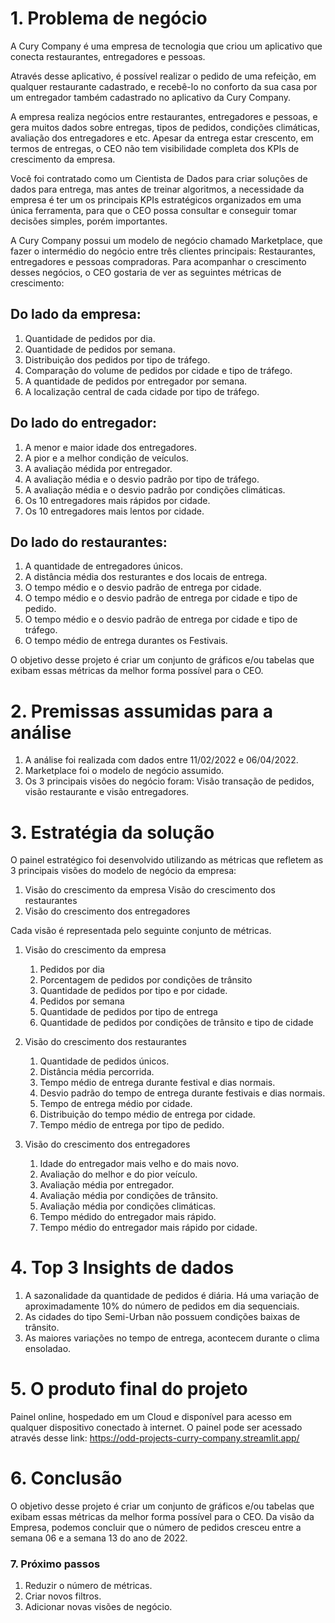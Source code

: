# 1. Problema de negócio
A Cury Company é uma empresa de tecnologia que criou um aplicativo
que conecta restaurantes, entregadores e pessoas.

Através desse aplicativo, é possível realizar o pedido de uma refeição, em
qualquer restaurante cadastrado, e recebê-lo no conforto da sua casa por
um entregador também cadastrado no aplicativo da Cury Company.

A empresa realiza negócios entre restaurantes, entregadores e pessoas,
e gera muitos dados sobre entregas, tipos de pedidos, condições
climáticas, avaliação dos entregadores e etc. Apesar da entrega estar
crescento, em termos de entregas, o CEO não tem visibilidade completa
dos KPIs de crescimento da empresa.

Você foi contratado como um Cientista de Dados para criar soluções de
dados para entrega, mas antes de treinar algoritmos, a necessidade da
empresa é ter um os principais KPIs estratégicos organizados em uma
única ferramenta, para que o CEO possa consultar e conseguir tomar
decisões simples, porém importantes.

A Cury Company possui um modelo de negócio chamado Marketplace,
que fazer o intermédio do negócio entre três clientes principais:
Restaurantes, entregadores e pessoas compradoras. Para acompanhar o
crescimento desses negócios, o CEO gostaria de ver as seguintes
métricas de crescimento:

## Do lado da empresa:

1. Quantidade de pedidos por dia.
2. Quantidade de pedidos por semana.
3. Distribuição dos pedidos por tipo de tráfego.
4. Comparação do volume de pedidos por cidade e tipo de tráfego.
4. A quantidade de pedidos por entregador por semana.
5. A localização central de cada cidade por tipo de tráfego.
   
## Do lado do entregador:

1. A menor e maior idade dos entregadores.
2. A pior e a melhor condição de veículos.
3. A avaliação médida por entregador.
4. A avaliação média e o desvio padrão por tipo de tráfego.
5. A avaliação média e o desvio padrão por condições climáticas.
6. Os 10 entregadores mais rápidos por cidade.
7. Os 10 entregadores mais lentos por cidade.
   
## Do lado do restaurantes:

1. A quantidade de entregadores únicos.
2. A distância média dos resturantes e dos locais de entrega.
3. O tempo médio e o desvio padrão de entrega por cidade.
4. O tempo médio e o desvio padrão de entrega por cidade e tipo de pedido.
5. O tempo médio e o desvio padrão de entrega por cidade e tipo de tráfego.
6. O tempo médio de entrega durantes os Festivais.
   
O objetivo desse projeto é criar um conjunto de gráficos e/ou tabelas que
exibam essas métricas da melhor forma possível para o CEO.

# 2. Premissas assumidas para a análise

1. A análise foi realizada com dados entre 11/02/2022 e 06/04/2022.
2. Marketplace foi o modelo de negócio assumido.
3. Os 3 principais visões do negócio foram: Visão transação de pedidos,
visão restaurante e visão entregadores.

# 3. Estratégia da solução

O painel estratégico foi desenvolvido utilizando as métricas que refletem
as 3 principais visões do modelo de negócio da empresa:
1. Visão do crescimento da empresa
Visão do crescimento dos restaurantes
3. Visão do crescimento dos entregadores
   
Cada visão é representada pelo seguinte conjunto de métricas.

1. Visão do crescimento da empresa
    1. Pedidos por dia
    2. Porcentagem de pedidos por condições de trânsito
    3. Quantidade de pedidos por tipo e por cidade.
    4. Pedidos por semana
    5. Quantidade de pedidos por tipo de entrega
    6. Quantidade de pedidos por condições de trânsito e tipo de cidade
   
3. Visão do crescimento dos restaurantes
    1. Quantidade de pedidos únicos.
    2. Distância média percorrida.
    3. Tempo médio de entrega durante festival e dias normais.
    4. Desvio padrão do tempo de entrega durante festivais e dias normais.
    5. Tempo de entrega médio por cidade.
    6. Distribuição do tempo médio de entrega por cidade.
    7. Tempo médio de entrega por tipo de pedido.
   
5. Visão do crescimento dos entregadores
    1. Idade do entregador mais velho e do mais novo.
    2. Avaliação do melhor e do pior veículo.
    3. Avaliação média por entregador.
    4. Avaliação média por condições de trânsito.
    5. Avaliação média por condições climáticas.
    6. Tempo médido do entregador mais rápido.
    7. Tempo médio do entregador mais rápido por cidade.

# 4. Top 3 Insights de dados

  1. A sazonalidade da quantidade de pedidos é diária. Há uma variação
de aproximadamente 10% do número de pedidos em dia sequenciais.
  2. As cidades do tipo Semi-Urban não possuem condições baixas de
trânsito.
  3. As maiores variações no tempo de entrega, acontecem durante o
clima ensoladao.

# 5. O produto final do projeto

Painel online, hospedado em um Cloud e disponível para acesso em
qualquer dispositivo conectado à internet.
O painel pode ser acessado através desse link: https://odd-projects-curry-company.streamlit.app/

# 6. Conclusão

O objetivo desse projeto é criar um conjunto de gráficos e/ou tabelas que
exibam essas métricas da melhor forma possível para o CEO.
Da visão da Empresa, podemos concluir que o número de pedidos
cresceu entre a semana 06 e a semana 13 do ano de 2022.

### 7. Próximo passos

1. Reduzir o número de métricas.
2. Criar novos filtros.
3. Adicionar novas visões de negócio.
